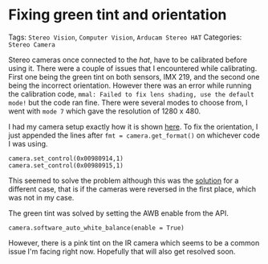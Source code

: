 # Fixing green tint and orientation
Tags: `Stereo Vision`, `Computer Vision`, `Arducam Stereo HAT`
Categories: `Stereo Camera`

Stereo cameras once connected to the _hat_, have to be calibrated before using it. There were a couple of issues that I encountered while calibrating. First one being the green tint on both sensors, IMX 219, and the second one being the incorrect orientation. However there was an error while running the calibration code, `mmal: Failed to fix lens shading, use the default mode!` but the code ran fine. There were several modes to choose from, I went with `mode 7` which gave the resolution of 1280 x 480.

I had my camera setup exactly how it is shown [here](https://forum.arducam.com/t/several-problems-with-depth-mapping-need-to-fix-asap/1371/8).
To fix the orientation, I just appended the lines after `fmt = camera.get_format()` on whichever code I was using.
```
camera.set_control(0x00980914,1)
camera.set_control(0x00980915,1)
```
This seemed to solve the problem although this was the [solution](https://forum.arducam.com/t/python3-6-dm-video-py-is-upside-down/1356) for a different case, that is if the cameras were reversed in the first place, which was not in my case.

The green tint was solved by setting the AWB enable from the API.
```
camera.software_auto_white_balance(enable = True)
```
However, there is a pink tint on the IR camera which seems to be a common issue I'm facing right now. Hopefully that will also get resolved soon.